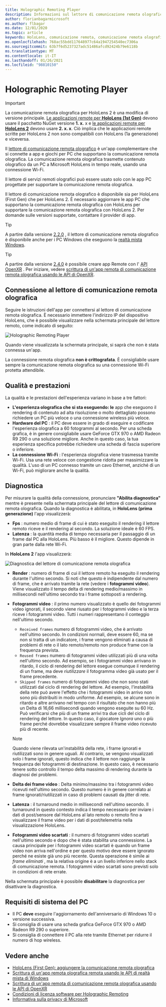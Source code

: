 ```yaml
---
title: Holographic Remoting Player
description: Informazioni sul lettore di comunicazione remota olografica e sulla trasmissione di contenuto olografico da un PC alla HoloLens in tempo reale tramite Wi-Fi.
author: florianbagarmicrosoft
ms.author: flbagar
ms.date: 12/01/2020
ms.topic: article
keywords: HoloLens, comunicazione remota, comunicazione remota olografica, auricolare realtà mista, cuffia a realtà mista di Windows, auricolare della realtà virtuale, diagnostica, prestazioni
ms.openlocfilehash: 768ac55bdd117648977c64a1947254540ec7306a
ms.sourcegitcommit: 63b7f6d5237327adc51486afcd92424b79e6118b
ms.translationtype: MT
ms.contentlocale: it-IT
ms.lasthandoff: 01/26/2021
ms.locfileid: "98810150"
---
```

# <a name="holographic-remoting-player"></a>Holographic Remoting Player

>[!IMPORTANT]
>La comunicazione remota olografica per HoloLens 2 è una modifica di versione principale. [Le applicazioni remote per **HoloLens (1st Gen)**](add-holographic-remoting.md) devono usare il pacchetto NuGet versione **1. x.** x e [le applicazioni remote per **HoloLens 2**](holographic-remoting-create-remote-wmr.md) devono usare **2. x. x**. Ciò implica che le applicazioni remote scritte per HoloLens 2 non sono compatibili con HoloLens (1a generazione) e viceversa.

Il [lettore di comunicazione remota olografico](https://www.microsoft.com/p/holographic-remoting-player/9nblggh4sv40) è un'app complementare che si connette a app e giochi per PC che supportano la comunicazione remota olografica. La comunicazione remota olografica trasmette contenuto olografico da un PC a Microsoft HoloLens in tempo reale, usando una connessione Wi-Fi.

Il lettore di servizi remoti olografici può essere usato solo con le app PC progettate per supportare la comunicazione remota olografica.

Il lettore di comunicazione remota olografico è disponibile sia per HoloLens (First Gen) che per HoloLens 2.  È necessario aggiornare le app PC che supportano la comunicazione remota olografica con HoloLens per supportare la comunicazione remota olografica con HoloLens 2. Per domande sulle versioni supportate, contattare il provider di app.

>[!TIP]
>A partire dalla versione [2.2.0](holographic-remoting-version-history.md#v2.2.0) , il lettore di comunicazione remota olografico è disponibile anche per i PC Windows che eseguono la [realtà mista Windows](../../discover/navigating-the-windows-mixed-reality-home.md).

>[!TIP]
>A partire dalla versione [2.4.0](holographic-remoting-version-history.md#v2.4.0) è possibile creare app Remote con l' [API OpenXR](../native/openxr.md) . Per iniziare, vedere [scrittura di un'app remota di comunicazione remota olografica usando le API di OpenXR](holographic-remoting-create-remote-openxr.md).

## <a name="connecting-to-the-holographic-remoting-player"></a>Connessione al lettore di comunicazione remota olografica

Seguire le istruzioni dell'app per connettersi al lettore di comunicazione remota olografica. È necessario immettere l'indirizzo IP del dispositivo HoloLens, che è possibile visualizzare nella schermata principale del lettore remoto, come indicato di seguito:

![Holographic Remoting Player](images/holographicremotingplayer.png)

Quando viene visualizzata la schermata principale, si saprà che non è stata connessa un'app.

La connessione remota olografica **non è crittografata**. È consigliabile usare sempre la comunicazione remota olografica su una connessione Wi-Fi protetta attendibile.

## <a name="quality-and-performance"></a>Qualità e prestazioni

La qualità e le prestazioni dell'esperienza variano in base a tre fattori:
* **L'esperienza olografica che si sta eseguendo: le** app che eseguono il rendering di contenuto ad alta risoluzione o molto dettagliato possono richiedere un PC più veloce o una connessione wireless più veloce.
* **Hardware del PC** : il PC deve essere in grado di eseguire e codificare l'esperienza olografica a 60 fotogrammi al secondo. Per una scheda grafica, è in genere consigliabile usare GeForce GTX 970 o AMD Radeon R9 290 o una soluzione migliore. Anche in questo caso, la tua esperienza specifica potrebbe richiedere una scheda di fascia superiore o inferiore.
* **La connessione Wi-Fi** : l'esperienza olografica viene trasmessa tramite Wi-Fi. Usa una rete veloce con congestione ridotta per massimizzare la qualità. L'uso di un PC connesso tramite un cavo Ethernet, anziché di un Wi-Fi, può migliorare anche la qualità.

## <a name="diagnostics"></a>Diagnostica

Per misurare la qualità della connessione, pronunciare **"Abilita diagnostica"** mentre è presente nella schermata principale del lettore di comunicazione remota olografica. Quando la diagnostica è abilitata, in **HoloLens (prima generazione)** l'app visualizzerà:

* **Fps** : numero medio di frame di cui è stato eseguito il rendering il lettore remoto riceve e il rendering al secondo. La soluzione ideale è 60 FPS.
* **Latenza** : la quantità media di tempo necessaria per il passaggio di un frame dal PC alla HoloLens. Più basso è il migliore. Questo dipende in gran parte dalla rete Wi-Fi.

In **HoloLens 2** l'app visualizzerà:

![Diagnostica del lettore di comunicazione remota olografica](images/holographicremotingplayer-diag.png)

* **Render** : numero di frame di cui il lettore remoto ha eseguito il rendering durante l'ultimo secondo. Si noti che questo è indipendente dal numero di frame, che è arrivato tramite la rete (vedere i **fotogrammi video**). Viene visualizzato il tempo delta di rendering medio/massimo in millisecondi nell'ultimo secondo tra i frame sottoposti a rendering.

* **Fotogrammi video** : il primo numero visualizzato è quello dei fotogrammi video ignorati, il secondo viene riusato per i fotogrammi video e la terza riceve i fotogrammi video. Tutti i numeri rappresentano il conteggio nell'ultimo secondo.
    * ```Received frames``` numero di fotogrammi video, che è arrivato nell'ultimo secondo. In condizioni normali, deve essere 60, ma se non si tratta di un indicatore, i frame vengono eliminati a causa di problemi di rete o il lato remoto/remoto non produce frame con la frequenza prevista.
    * ```Reused frames``` numero di fotogrammi video utilizzati più di una volta nell'ultimo secondo. Ad esempio, se i fotogrammi video arrivano in ritardo, il ciclo di rendering del lettore esegue comunque il rendering di un frame, ma deve *riutilizzare* il fotogramma video già usato per il frame precedente.
    * ```Skipped frames``` numero di fotogrammi video che non sono stati utilizzati dal ciclo di rendering del lettore. Ad esempio, l'instabilità della rete può avere l'effetto che i fotogrammi video in arrivo non sono più distribuiti in modo uniforme. Ad esempio, se alcune sono in ritardo e altre arrivano nel tempo con il risultato che non hanno più un Delta di 16,66 millisecondi quando vengono eseguite su 60 Hz. Può verificarsi che più di un frame arrivi tra due cicli del ciclo di rendering del lettore. In questo caso, il giocatore *Ignora* uno o più frame perché dovrebbe visualizzare sempre il frame video ricevuto più di recente.

    >[!NOTE]
    >Quando viene rilevata un'instabilità della rete, i frame ignorati e riutilizzati sono in genere uguali. Al contrario, se vengono visualizzati solo i frame ignorati, questo indica che il lettore non raggiunge la frequenza dei fotogrammi di destinazione. In questo caso, è necessario tenere sotto controllo il tempo delta massimo di rendering durante la diagnosi dei problemi.

* **Delta dei frame video** : Delta minimo/massimo tra i fotogrammi video ricevuti nell'ultimo secondo. Questo numero è in genere correlato ai frame ignorati/riutilizzati in caso di problemi causati da jitter di rete.
* **Latenza** : il turnaround medio in millisecondi nell'ultimo secondo. Il turnaround in questo contesto indica il tempo necessario per inviare i dati di post/sensore dal HoloLens al lato remoto o remoto fino a visualizzare il frame video per i dati di post/telemetria nella visualizzazione HoloLens.
* **Fotogrammi video scartati** : il numero di fotogrammi video scartati nell'ultimo secondo e dopo che è stata stabilita una connessione. La causa principale per i fotogrammi video scartati è quando un frame video non arriva nell'ordine e per questo motivo deve essere ignorato perché ne esiste già uno più recente. Questa operazione è simile ai *frame eliminati* , ma la relativa origine è a un livello inferiore nello stack di comunicazione remota. I fotogrammi video scartati sono previsti solo in condizioni di rete errate.

Nella schermata principale è possibile **disabilitare** la diagnostica per disattivare la diagnostica.

## <a name="pc-system-requirements"></a>Requisiti di sistema del PC
* Il PC **deve** eseguire l'aggiornamento dell'anniversario di Windows 10 o versione successiva.
* Si consiglia di usare una scheda grafica GeForce GTX 970 o AMD Radeon R9 290 o superiore.
* Si consiglia di connettere il PC alla rete tramite Ethernet per ridurre il numero di hop wireless.

## <a name="see-also"></a>Vedere anche
* [HoloLens (First Gen): aggiungere la comunicazione remota olografica](add-holographic-remoting.md)
* [Scrittura di un'app remota olografica remota usando le API di realtà mista di Windows](holographic-remoting-create-remote-wmr.md)
* [Scrittura di un'app remota di comunicazione remota olografica usando le API di OpenXR](holographic-remoting-create-remote-openxr.md)
* [Condizioni di licenza software per Holographic Remoting](/legal/mixed-reality/microsoft-holographic-remoting-software-license-terms)
* [Informativa sulla privacy di Microsoft](https://go.microsoft.com/fwlink/?LinkId=521839)